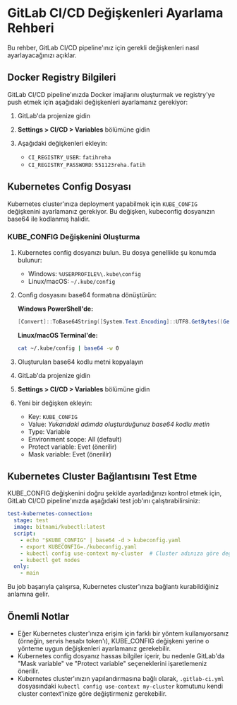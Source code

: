 # GitLab CI/CD Değişkenleri Ayarlama Rehberi

Bu rehber, GitLab CI/CD pipeline'ınız için gerekli değişkenleri nasıl ayarlayacağınızı açıklar.

## Docker Registry Bilgileri

GitLab CI/CD pipeline'ınızda Docker imajlarını oluşturmak ve registry'ye push etmek için aşağıdaki değişkenleri ayarlamanız gerekiyor:

1. GitLab'da projenize gidin
2. **Settings > CI/CD > Variables** bölümüne gidin
3. Aşağıdaki değişkenleri ekleyin:

   - `CI_REGISTRY_USER`: `fatihreha`
   - `CI_REGISTRY_PASSWORD`: `551123reha.fatih`

## Kubernetes Config Dosyası

Kubernetes cluster'ınıza deployment yapabilmek için `KUBE_CONFIG` değişkenini ayarlamanız gerekiyor. Bu değişken, kubeconfig dosyanızın base64 ile kodlanmış halidir.

### KUBE_CONFIG Değişkenini Oluşturma

1. Kubernetes config dosyanızı bulun. Bu dosya genellikle şu konumda bulunur:
   - Windows: `%USERPROFILE%\.kube\config`
   - Linux/macOS: `~/.kube/config`

2. Config dosyasını base64 formatına dönüştürün:

   **Windows PowerShell'de:**
   ```powershell
   [Convert]::ToBase64String([System.Text.Encoding]::UTF8.GetBytes((Get-Content -Path "$env:USERPROFILE\.kube\config" -Raw)))
   ```

   **Linux/macOS Terminal'de:**
   ```bash
   cat ~/.kube/config | base64 -w 0
   ```

3. Oluşturulan base64 kodlu metni kopyalayın

4. GitLab'da projenize gidin

5. **Settings > CI/CD > Variables** bölümüne gidin

6. Yeni bir değişken ekleyin:
   - Key: `KUBE_CONFIG`
   - Value: *Yukarıdaki adımda oluşturduğunuz base64 kodlu metin*
   - Type: Variable
   - Environment scope: All (default)
   - Protect variable: Evet (önerilir)
   - Mask variable: Evet (önerilir)

## Kubernetes Cluster Bağlantısını Test Etme

KUBE_CONFIG değişkenini doğru şekilde ayarladığınızı kontrol etmek için, GitLab CI/CD pipeline'ınızda aşağıdaki test job'ını çalıştırabilirsiniz:

```yaml
test-kubernetes-connection:
  stage: test
  image: bitnami/kubectl:latest
  script:
    - echo "$KUBE_CONFIG" | base64 -d > kubeconfig.yaml
    - export KUBECONFIG=./kubeconfig.yaml
    - kubectl config use-context my-cluster  # Cluster adınıza göre değiştirin
    - kubectl get nodes
  only:
    - main
```

Bu job başarıyla çalışırsa, Kubernetes cluster'ınıza bağlantı kurabildiğiniz anlamına gelir.

## Önemli Notlar

- Eğer Kubernetes cluster'ınıza erişim için farklı bir yöntem kullanıyorsanız (örneğin, servis hesabı token'ı), KUBE_CONFIG değişkeni yerine o yönteme uygun değişkenleri ayarlamanız gerekebilir.
- Kubernetes config dosyanız hassas bilgiler içerir, bu nedenle GitLab'da "Mask variable" ve "Protect variable" seçeneklerini işaretlemeniz önerilir.
- Kubernetes cluster'ınızın yapılandırmasına bağlı olarak, `.gitlab-ci.yml` dosyasındaki `kubectl config use-context my-cluster` komutunu kendi cluster context'inize göre değiştirmeniz gerekebilir.